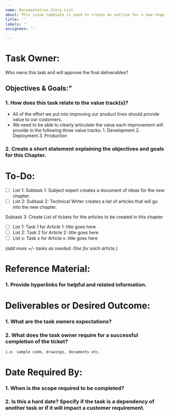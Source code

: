 ```yaml
---
name: Documentation Story List
about: This issue template is used to create an outline for a new chapter of articles.
title: ''
labels: ''
assignees: ''

---
```

# **Task Owner:**
Who owns this task and will approve the final deliverables? 

## **Objectives & Goals:"**
###  1. How does this task relate to the value track(s)?
- All of the effort we put into improving our product lines should provide value to our customers.
- We need to be able to clearly articulate the value each improvement will provide in the following three value tracks:
        1. Development
        2. Deployment
        3. Production
           
###  2. Create a short statement explaining the objectives and goals for this Chapter.

# **To-Do:**
- [ ] List 1: Subtask 1: Subject expert creates a document of ideas for the new chapter.
- [ ] List 2: Subtask 2: Technical Writer creates a list of articles that will go into the new chapter.

Subtask 3: Create List of tickets for the articles to be created in this chapter
- [ ] List 1: Task 1 for Article 1: title goes here  
- [ ] List 2: Task 2 for Article 2: title goes here
- [ ] List x: Task x for Article x: title goes here 

_(add more +/- tasks as needed.  One for each article.)_

# **Reference Material:**
###  1. Provide hyperlinks for helpful and related information. 

# **Deliverables or Desired Outcome:**
###  1. What are the task owners expectations? 
###  2. What does the task owner require for a successful completion of the ticket?
    i.e. sample code, drawings, documents etc.

# **Date Required By:**
###  1. When is the scope required to be completed?
###  2. Is this a hard date?  Specify if the task is a dependency of another task or if it will impact a customer requirement.

